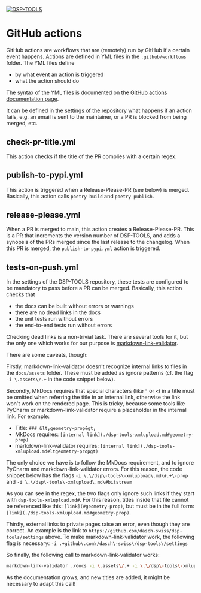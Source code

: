 [![DSP-TOOLS](https://img.shields.io/github/v/release/dasch-swiss/dsp-tools?include_prereleases&label=DSP-TOOLS)](https://github.com/dasch-swiss/dsp-tools)

# GitHub actions

GitHub actions are workflows that are (remotely) run by GitHub 
if a certain event happens.
Actions are defined in YML files in the `.github/workflows` folder.
The YML files define 

- by what event an action is triggered
- what the action should do

The syntax of the YML files is documented 
on the [GitHub actions documentation page](https://docs.github.com/en/actions).

It can be defined in the [settings of the repository](https://github.com/dasch-swiss/dsp-tools/settings) 
what happens if an action fails,
e.g. an email is sent to the maintainer,
or a PR is blocked from being merged, etc.



## check-pr-title.yml

This action checks if the title of the PR complies with a certain regex.



## publish-to-pypi.yml

This action is triggered when a Release-Please-PR (see below) is merged.
Basically, this action calls `poetry build` and `poetry publish`.



## release-please.yml

When a PR is merged to main, this action creates a Release-Please-PR. 
This is a PR that increments the version number of DSP-TOOLS,
and adds a synopsis of the PRs merged since the last release to the changelog.
When this PR is merged, the `publish-to-pypi.yml` action is triggered.



## tests-on-push.yml

In the settings of the DSP-TOOLS repository, 
these tests are configured to be mandatory to pass before a PR can be merged.
Basically, this action checks that

- the docs can be built without errors or warnings
- there are no dead links in the docs
- the unit tests run without errors
- the end-to-end tests run without errors

Checking dead links is a non-trivial task. 
There are several tools for it, 
but the only one which works for our purpose is 
[markdown-link-validator](https://www.npmjs.com/package/markdown-link-validator).

There are some caveats, though:

Firstly, markdown-link-validator doesn't recognize internal links to files in the `docs/assets` folder.
These must be added as ignore patterns
(cf. the flag `-i \.assets\/.+` in the code snippet below).

Secondly, MkDocs requires that special characters (like `"` or `<`) in a title must be omitted 
when referring the title in an internal link, 
otherwise the link won't work on the rendered page. 
This is tricky, because some tools like PyCharm or markdown-link-validator require a placeholder in the internal link.
For example:

- Title: `### &lt;geometry-prop&gt;`
- MkDocs requires: `[internal link](./dsp-tools-xmlupload.md#geometry-prop)`
- markdown-link-validator requires: `[internal link](./dsp-tools-xmlupload.md#ltgeometry-propgt)`  

The only choice we have is to follow the MkDocs requirement, and to ignore PyCharm and markdown-link-validator errors.
For this reason, the code snippet below has the flags
`-i \.\/dsp\-tools\-xmlupload\.md\#.+\-prop` and `-i \.\/dsp\-tools\-xmlupload\.md\#bitstream`

As you can see in the regex, 
the two flags only ignore such links if they start with `dsp-tools-xmlupload.md#`. 
For this reason, titles inside that file cannot be referenced like this: `[link](#geometry-prop)`, 
but must be in the full form: `[link](./dsp-tools-xmlupload.md#geometry-prop)`.

Thirdly, external links to private pages raise an error, even though they are correct. 
An example is the link to `https://github.com/dasch-swiss/dsp-tools/settings` above.
To make markdown-link-validator work, the following flag is necessary: `-i .+github\.com\/dasch\-swiss\/dsp-tools\/settings`

So finally, the following call to markdown-link-validator works:

```bash
markdown-link-validator ./docs -i \.assets\/.+ -i \.\/dsp\-tools\-xmlupload\.md\#.+\-prop -i \.\/dsp\-tools\-xmlupload\.md\#bitstream -i .+github\.com\/dasch\-swiss\/dsp-tools\/settings
```

As the documentation grows, and new titles are added,
it might be necessary to adapt this call!
